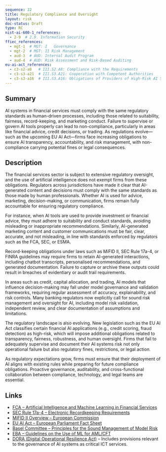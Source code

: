 ```yaml
---
sequence: 22
title: Regulatory Compliance and Oversight
layout: risk
doc-status: Draft
type: RC
nist-ai-600-1_references:
  - 2-9  # 2.9. Information Security
ffiec_references:
  - mgt-1  # MGT: I   Governance
  - mgt-2  # MGT: II Risk Management
  - aud-3  # AUD: Internal Audit Program
  - aud-4  # AUD: Risk Assessment and Risk-Based Auditing
eu-ai-act_references:
  - c3-s2-a8   # III.S2.A8: Compliance with the Requirements
  - c3-s3-a21  # III.S3.A21: Cooperation with Competent Authorities
  - c3-s3-a16  # III.S3.A16: Obligations of Providers of High-Risk AI Systems
---
```


## Summary

AI systems in financial services must comply with the same regulatory standards as human-driven processes, including those related to suitability, fairness, record-keeping, and marketing conduct. Failure to supervise or govern AI tools properly can lead to non-compliance, particularly in areas like financial advice, credit decisions, or trading. As regulations evolve—such as the upcoming EU AI Act—firms face increasing obligations to ensure AI transparency, accountability, and risk management, with non-compliance carrying potential fines or legal consequences.

## Description

The financial services sector is subject to extensive regulatory oversight, and the use of artificial intelligence does not exempt firms from these obligations. Regulators across jurisdictions have made it clear that AI-generated content and decisions must comply with the same standards as those made by human professionals. Whether AI is used for advice, marketing, decision-making, or communication, firms remain fully accountable for ensuring regulatory compliance.

For instance, when AI tools are used to provide investment or financial advice, they must adhere to suitability and conduct standards, avoiding misleading or inappropriate recommendations. Similarly, AI-generated marketing content and customer communications must be fair, clear, accurate, and not misleading, in line with standards enforced by regulators such as the FCA, SEC, or ESMA.

Record-keeping obligations under laws such as MiFID II, SEC Rule 17a-4, or FINRA guidelines may require firms to retain AI-generated interactions, including chatbot transcripts, personalised recommendations, and generated documentation. Failure to capture or archive these outputs could result in breaches of evidentiary or audit trail requirements.

In areas such as credit, capital allocation, and trading, AI models that influence decision-making may fall under model governance and validation frameworks, requiring regular assessment of accuracy, explainability, and risk controls. Many banking regulators now explicitly call for sound risk management and oversight for AI, including model risk validation, independent review, and clear documentation of assumptions and limitations.

The regulatory landscape is also evolving. New legislation such as the EU AI Act classifies certain financial AI applications (e.g., credit scoring, fraud detection) as high-risk, which will impose additional obligations related to transparency, fairness, robustness, and human oversight. Firms that fail to adequately supervise and document their AI systems risk not only operational failure but also regulatory fines, restrictions, or legal action.

As regulatory expectations grow, firms must ensure that their deployment of AI aligns with existing rules while preparing for future compliance obligations. Proactive governance, auditability, and cross-functional collaboration between compliance, technology, and legal teams are essential.

## Links

* [FCA – Artificial Intelligence and Machine Learning in Financial Services](https://www.fca.org.uk/publication/research/research-note-on-ai-and-ml-in-financial-services.pdf)
* [SEC Rule 17a-4 – Electronic Recordkeeping Requirements](https://www.sec.gov/rules/final/34-38245.txt)
* [MiFID II Overview – European Commission](https://finance.ec.europa.eu/capital-markets-union-and-financial-markets/overview/mifid-ii-and-mifir_en)
* [EU AI Act – European Parliament Fact Sheet](https://www.europarl.europa.eu/factsheets/en/sheet/212/artificial-intelligence-ai-)
* [Basel Committee – Principles for the Sound Management of Model Risk](https://www.bis.org/publ/d469.htm)
* [EBA – Guidelines on the Use of ML for AML/CFT](https://www.eba.europa.eu/eba-publishes-guidelines-use-ml-amlcft-context)
* [DORA (Digital Operational Resilience Act)](https://finance.ec.europa.eu/publications/digital-operational-resilience-act-dora_en) – Includes provisions relevant to the governance of AI systems as critical ICT services.
